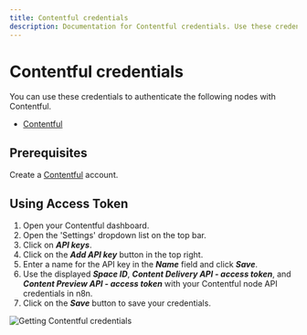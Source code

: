 ```yaml
---
title: Contentful credentials
description: Documentation for Contentful credentials. Use these credentials to authenticate Contentful in n8n, a workflow automation platform.
---
```


# Contentful credentials

You can use these credentials to authenticate the following nodes with Contentful.

- [Contentful](/integrations/builtin/app-nodes/n8n-nodes-base.contentful/)

## Prerequisites

Create a [Contentful](https://www.contentful.com/) account.

## Using Access Token

1. Open your Contentful dashboard.
2. Open the 'Settings' dropdown list on the top bar.
3. Click on ***API keys***.
4. Click on the ***Add API key*** button in the top right.
5. Enter a name for the API key in the ***Name*** field and click ***Save***.
6. Use the displayed ***Space ID***, ***Content Delivery API - access token***, and ***Content Preview API - access token*** with your Contentful node API credentials in n8n.
7. Click on the ***Save*** button to save your credentials.

![Getting Contentful credentials](/_images/integrations/builtin/credentials/contentful/using-api-key.gif)

